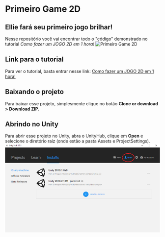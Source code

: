 # Primeiro Game 2D

## Ellie fará seu primeiro jogo brilhar!

Nesse repositório você vai encontrar todo o "código" demonstrado no tutorial *Como fazer um JOGO 2D em 1 hora!*
![Primeiro Game 2D](/primeiro-game-2d.PNG)

## Link para o tutorial

Para ver o tutorial, basta entrar nesse link:
[Como fazer um JOGO 2D em 1 hora!](https://www.youtube.com/watch?v=9AYije2GMEA)

## Baixando o projeto

Para baixar esse projeto, simplesmente clique no botão **Clone or download > Download ZIP**.

## Abrindo no Unity

Para abrir esse projeto no Unity, abra o UnityHub, clique em **Open** e selecione o diretório raíz (onde estão a pasta Assets e ProjectSettings).
![UnityHub](/git.png)

